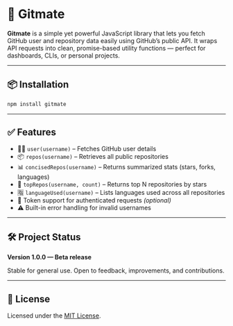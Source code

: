 # 🚀 Gitmate

**Gitmate** is a simple yet powerful JavaScript library that lets you fetch GitHub user and repository data easily using GitHub’s public API. It wraps API requests into clean, promise-based utility functions — perfect for dashboards, CLIs, or personal projects.

---

## 📦 Installation

```bash
npm install gitmate
```

---

## ✅ Features

- 🧑‍💻 `user(username)` – Fetches GitHub user details  
- 📦 `repos(username)` – Retrieves all public repositories  
- 📊 `concisedRepos(username)` – Returns summarized stats (stars, forks, languages)  
- 🌟 `topRepos(username, count)` – Returns top N repositories by stars  
- 🈯 `languageUsed(username)` – Lists languages used across all repositories  
- 🔐 Token support for authenticated requests *(optional)*  
- ⚠️ Built-in error handling for invalid usernames  

---

## 🛠 Project Status

**Version 1.0.0 — Beta release**

Stable for general use. Open to feedback, improvements, and contributions.

---

## 🧾 License

Licensed under the [MIT License](LICENSE).





